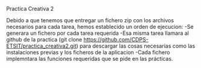 Practica Creativa 2 

Debido a que tenemos que entregar un fichero zip con los archivos necesarios para cada tarea, hemos establecido un orden de ejecucion:
-Se generara un fichero por cada tarea requerida 
-Esa misma tarea llamara al github de la practica (git clone https://github.com/CDPS-ETSIT/practica_creativa2.git) para descargar las cosas necesarias como las instalaciones previas y los ficheros de la aplicacion 
-Cada fichero implemntara las funciones requeridas que se pide en las prácticas.

